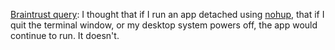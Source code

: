 <a href="https://github.com/scripting/Scripting-News/issues/144">Braintrust query</a>: I thought that if I run an app detached using <a href="https://en.wikipedia.org/wiki/Nohup">nohup</a>, that if I quit the terminal window, or my desktop system powers off, the app would continue to run. It doesn't. 
